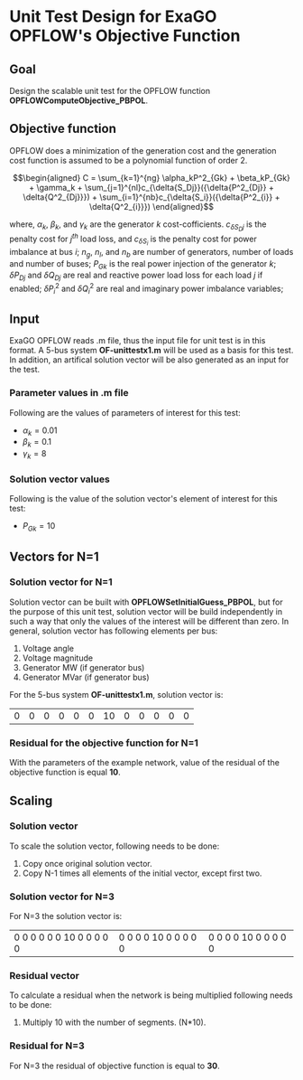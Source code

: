 # Unit Test Design for ExaGO OPFLOW's Objective Function

## Goal
Design the scalable unit test for the OPFLOW function **OPFLOWComputeObjective_PBPOL**.

## Objective function

OPFLOW does a minimization of the generation cost and the generation cost function is assumed to be a polynomial function of order 2.
```math
\begin{aligned}
C = \sum_{k=1}^{ng} \alpha_kP^2_{Gk} + \beta_kP_{Gk} + \gamma_k + \sum_{j=1}^{nl}c_{\delta{S_Dj}}({\delta{P^2_{Dj}} + \delta{Q^2_{Dj}}}) 
+ \sum_{i=1}^{nb}c_{\delta{S_i}}({\delta{P^2_{i}} + \delta{Q^2_{i}}})
\end{aligned}
```
where, $`\alpha_k`$, $`\beta_k`$, and $`\gamma_k`$ are the generator $`k`$ cost-cofficients. $`c_{\delta{S_Dj}}`$ is the penalty cost for $`j^{th}`$ load loss, and $`c_{\delta{S_i}}`$ is the penalty cost for power imbalance at bus $`i`$; $`n_g`$, $`n_l`$, and $`n_b`$ are number of generators, number of loads and number of buses; $`P_{Gk}`$ is the real power injection of the generator $`k`$; $`\delta{P_{Dj}}`$ and $`\delta{Q_{Dj}}`$ are real and reactive power load loss for each load $`j`$ if enabled; $`\delta{P^2_{i}}`$ and $`\delta{Q^2_{i}}`$ are real and imaginary power imbalance variables; 

## Input

ExaGO OPFLOW reads .m file, thus the input file for unit test is in this format.
A 5-bus system **OF-unittestx1.m** will be used as a basis for this test. In addition, an artifical solution vector will be also generated as an input for the test.

### Parameter values in .m file

Following are the values of parameters of interest for this test:

- $`\alpha_{k}=0.01`$
- $`\beta_{k}=0.1`$
- $`\gamma_{k}=8`$

### Solution vector values

Following is the value of the solution vector's element of interest for this test:

- $`P_{Gk}=10`$

## Vectors for N=1

### Solution vector for N=1

Solution vector can be built with **OPFLOWSetInitialGuess_PBPOL**, but for the purpose of this unit test, solution vector will be build independently in such a way that only the values of the interest will be different than zero. 
In general, solution vector has following elements per bus:
1. Voltage angle
2. Voltage magnitude
3. Generator MW (if generator bus)
4. Generator MVar (if generator bus)

For the 5-bus system **OF-unittestx1.m**, solution vector is:
<table>
<tr>
<td>0</td> <td>0</td> <td>0</td> <td>0</td> <td>0</td> <td>0</td> <td>10</td> <td>0</td> <td>0</td> <td>0</td> <td>0</td> <td>0</td> 
</tr>
</table>

### Residual for the objective function for N=1

With the parameters of the example network, value of the residual of the objective function is equal **10**. 

## Scaling

### Solution vector

To scale the solution vector, following needs to be done:
1. Copy once original solution vector.
2. Copy N-1 times all elements of the initial vector, except first two.

### Solution vector for N=3

For N=3 the solution vector is:
<table>
<tr>
<td>0   0   0   0   0   0   10   0   0   0   0   0</td> <td>0   0   0   0   10   0   0   0   0   0</td><td>0   0   0   0   10   0   0   0   0   0</td>
</tr>
</table>

### Residual vector

To calculate a residual when the network is being multiplied following needs to be done:
1. Multiply 10 with the number of segments. (N*10).

### Residual for N=3

For N=3 the residual of objective function is equal to **30**.

